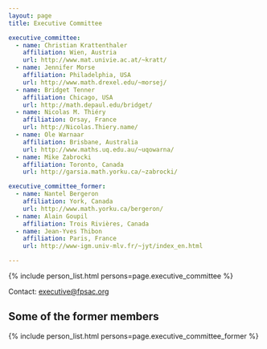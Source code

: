 ```yaml
---
layout: page
title: Executive Committee

executive_committee:
  - name: Christian Krattenthaler
    affiliation: Wien, Austria
    url: http://www.mat.univie.ac.at/~kratt/
  - name: Jennifer Morse
    affiliation: Philadelphia, USA
    url: http://www.math.drexel.edu/~morsej/
  - name: Bridget Tenner
    affiliation: Chicago, USA
    url: http://math.depaul.edu/bridget/
  - name: Nicolas M. Thiéry
    affiliation: Orsay, France
    url: http://Nicolas.Thiery.name/
  - name: Ole Warnaar
    affiliation: Brisbane, Australia
    url: http://www.maths.uq.edu.au/~uqowarna/
  - name: Mike Zabrocki
    affiliation: Toronto, Canada
    url: http://garsia.math.yorku.ca/~zabrocki/

executive_committee_former:
  - name: Nantel Bergeron
    affiliation: York, Canada
    url: http://www.math.yorku.ca/bergeron/
  - name: Alain Goupil
    affiliation: Trois Rivières, Canada
  - name: Jean-Yves Thibon
    affiliation: Paris, France
    url: http://www-igm.univ-mlv.fr/~jyt/index_en.html

---
```


{% include person_list.html persons=page.executive_committee %}

Contact: executive@fpsac.org

## Some of the former members

{% include person_list.html persons=page.executive_committee_former %}
